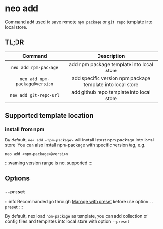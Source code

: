 # neo add

Command add used to save remote `npm package` or `git repo` template into local store.

## TL;DR

|Command|Description|
|:---:|:---:|
|`neo add npm-package`|add npm package template into local store|
|`neo add npm-package@version`|add specific version npm package template into local store|
|`neo add git-repo-url`|add github repo template into local store|

## Supported template location

### install from npm

By default, `neo add <npm-package>` will install latest npm package into local store. You can also install npm-package with specific version tag, e.g.

`neo add <npm-package>@version`

:::warning
version range is not supported
:::


## Options

### `--preset`

:::info
Recommanded go through [Manage with preset](/guide/manage-with-preset) before use option `--preset` 
:::

By default, neo load `npm-package` as template, you can add collection of config files and templates into local store with option `--preset`. 